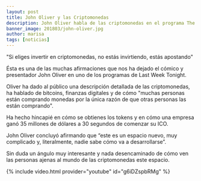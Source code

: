 ```yaml
---
layout: post
title: John Oliver y las Criptomonedas
description: John Oliver habla de las criptomonedas en el programa The Latenight Show.
banner_image: 201803/john-oliver.jpg
author: marisa
tags: [noticias]
---
```


"Si eliges invertir en criptomonedas, no estás invirtiendo, estás apostando"

Ésta es una de las muchas afirmaciones que nos ha dejado el cómico y presentador John Oliver en uno de los programas de Last Week Tonight.

<!--more-->

Oliver ha dado al público una descripción detallada de las criptomonedas, ha hablado de bitcoins, finanzas digitales y de cómo "muchas personas están comprando monedas por la única razón de que otras personas las están comprando".

Ha hecho hincapié en cómo se obtienes los tokens y en cómo una empresa ganó 35 millones de dólares a 30 segundos de comenzar su ICO.

John Oliver concluyó afirmando que “este es un espacio nuevo, muy complicado y, literalmente, nadie sabe cómo va a desarrollarse”.

Sin duda un ángulo muy interesante y nada desencaminado de cómo ven las personas ajenas al mundo de las criptomonedas este espacio.

{% include video.html provider="youtube" id="g6iDZspbRMg" %}

